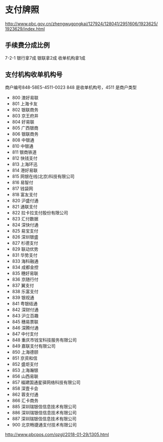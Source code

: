 # 支付牌照
http://www.pbc.gov.cn/zhengwugongkai/127924/128041/2951606/1923625/1923629/index.html

## 手续费分成比例
7-2-1 银行拿7成 银联拿2成  收单机构拿1成 

## 支付机构收单机构号

商户编号848-58E5-4511-0023
848 是收单机构号，4511 是商户类型

- 800        澳好易联
- 801        上海卡友
- 802        银联商务
- 803        京王府井
- 804        好易联
- 805        广西银商
- 806        银联商务
- 808        中银通
- 810        中银通
- 811        银商铁道
- 812        快钱支付
- 813        上海环迅
- 814        港好易联
- 815        网银在线(北京)科技有限公司
- 816        易智付
- 817        钱袋网
- 818        富友支付
- 820        沪盛付通
- 821        通联支付
- 822        拉卡拉支付股份有限公司
- 823        汇付数据
- 824        深快付通
- 825        易宝支付
- 826        深圳银盛
- 827        杉德支付
- 829        联动优势
- 831        华势支付
- 833        海科融通
- 834        成都金控
- 835        穗好易联
- 836        京随行付
- 837        翼支付
- 838        乐富支付
- 839        银视通
- 841        粤银结通
- 842        深财付通
- 843        沪立百趣
- 845        穗易票联
- 846        深腾付通
- 847        中付支付
- 848        重庆市钱宝科技服务有限公司
- 849        嘉联支付有限公司
- 850        上海德颐
- 851        京资和信
- 852        盛炬支付
- 853        上海瀚银
- 856        山西易联
- 857        福建国通星驿网络科技有限公司
- 858        深壹卡会
- 862        蓉支付通
- 866        汇卡商务
- 885        深圳瑞银信信息技术有限公司
- 886        深圳瑞银信信息技术有限公司
- 887        深圳瑞银信信息技术有限公司
- 900        北京畅捷通支付技术有限公司

http://www.pbcpos.com/qzgl/2018-01-29/1305.html